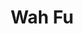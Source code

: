 ---
title: "Wah Fu"
address: "157 Upper Lisburn Road, Finaghy, Belfast, Co. Antrim, BT10 0LJ"
tel: "028 9062 2142"
county: "Antrim"
category: "Asian Restaurants"
type: "Content"
lat: "054.5608940000"
lng: "-005.9857120000"
---